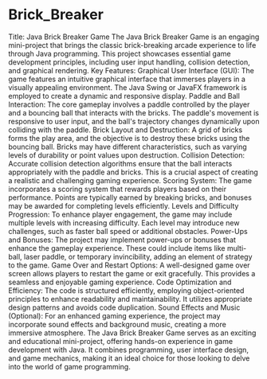 # Brick_Breaker
Title: Java Brick Breaker Game The Java Brick Breaker Game is an engaging mini-project that brings the classic brick-breaking arcade experience to life through Java programming. This project showcases essential game development principles, including user input handling, collision detection, and graphical rendering.
Key Features:
Graphical User Interface (GUI): The game features an intuitive graphical interface that immerses players in a visually appealing environment. The Java Swing or JavaFX framework is employed to create a dynamic and responsive display.
Paddle and Ball Interaction: The core gameplay involves a paddle controlled by the player and a bouncing ball that interacts with the bricks. The paddle's movement is responsive to user input, and the ball's trajectory changes dynamically upon colliding with the paddle.
Brick Layout and Destruction: A grid of bricks forms the play area, and the objective is to destroy these bricks using the bouncing ball. Bricks may have different characteristics, such as varying levels of durability or point values upon destruction.
Collision Detection: Accurate collision detection algorithms ensure that the ball interacts appropriately with the paddle and bricks. This is a crucial aspect of creating a realistic and challenging gaming experience.
Scoring System: The game incorporates a scoring system that rewards players based on their performance. Points are typically earned by breaking bricks, and bonuses may be awarded for completing levels efficiently.
Levels and Difficulty Progression: To enhance player engagement, the game may include multiple levels with increasing difficulty. Each level may introduce new challenges, such as faster ball speed or additional obstacles.
Power-Ups and Bonuses: The project may implement power-ups or bonuses that enhance the gameplay experience. These could include items like multi-ball, laser paddle, or temporary invincibility, adding an element of strategy to the game.
Game Over and Restart Options: A well-designed game over screen allows players to restart the game or exit gracefully. This provides a seamless and enjoyable gaming experience.
Code Optimization and Efficiency: The code is structured efficiently, employing object-oriented principles to enhance readability and maintainability. It utilizes appropriate design patterns and avoids code duplication.
Sound Effects and Music (Optional): For an enhanced gaming experience, the project may incorporate sound effects and background music, creating a more immersive atmosphere.
The Java Brick Breaker Game serves as an exciting and educational mini-project, offering hands-on experience in game development with Java. It combines programming, user interface design, and game mechanics, making it an ideal choice for those looking to delve into the world of game programming.
